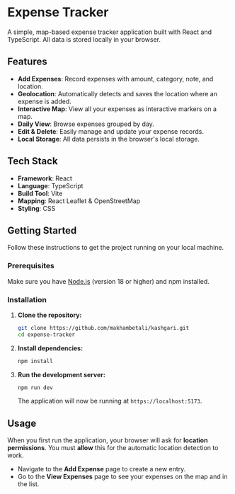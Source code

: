 # Expense Tracker

A simple, map-based expense tracker application built with React and TypeScript. All data is stored locally in your browser.

## Features

  - **Add Expenses**: Record expenses with amount, category, note, and location.
  - **Geolocation**: Automatically detects and saves the location where an expense is added.
  - **Interactive Map**: View all your expenses as interactive markers on a map.
  - **Daily View**: Browse expenses grouped by day.
  - **Edit & Delete**: Easily manage and update your expense records.
  - **Local Storage**: All data persists in the browser's local storage.

## Tech Stack

  - **Framework**: React
  - **Language**: TypeScript
  - **Build Tool**: Vite
  - **Mapping**: React Leaflet & OpenStreetMap
  - **Styling**: CSS

## Getting Started

Follow these instructions to get the project running on your local machine.

### Prerequisites

Make sure you have [Node.js](https://nodejs.org/) (version 18 or higher) and npm installed.

### Installation

1.  **Clone the repository:**

    ```sh
    git clone https://github.com/makhambetali/kashgari.git
    cd expense-tracker
    ```

2.  **Install dependencies:**

    ```sh
    npm install
    ```

3.  **Run the development server:**

    ```sh
    npm run dev
    ```

    The application will now be running at `https://localhost:5173`.

## Usage

When you first run the application, your browser will ask for **location permissions**. You must **allow** this for the automatic location detection to work.

  - Navigate to the **Add Expense** page to create a new entry.
  - Go to the **View Expenses** page to see your expenses on the map and in the list.